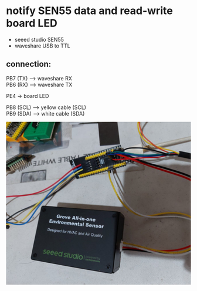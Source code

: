 # notify SEN55 data and read-write board LED

- seeed studio SEN55
- waveshare USB to TTL

## connection:

PB7 (TX) --> waveshare RX \
PB6 (RX) --> waveshare TX

PE4 -> board LED

PB8 (SCL) --> yellow cable (SCL) \
PB9 (SDA) --> white cable (SDA)

![the sensor](./6280451413775599031.jpg)
